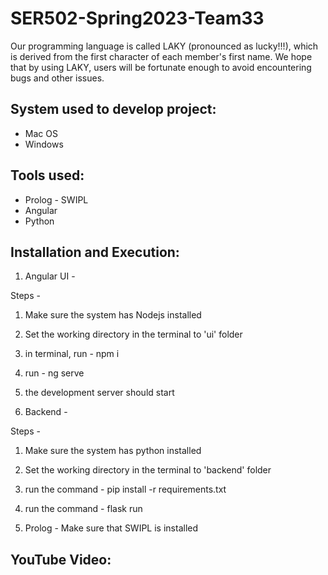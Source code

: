# SER502-Spring2023-Team33

Our programming language is called LAKY (pronounced as lucky!!!), which is derived from the first character of each member's first name. We hope that by using LAKY, users will be fortunate enough to avoid encountering bugs and other issues.


## System used to develop project:
- Mac OS
- Windows


## Tools used:
- Prolog - SWIPL
- Angular
- Python


## Installation and Execution:

1. Angular UI -

Steps - 
1. Make sure the system has Nodejs installed
2. Set the working directory in the terminal to 'ui' folder
3. in terminal, run - npm i
4. run - ng serve
5. the development server should start

2. Backend -

Steps -
1. Make sure the system has python installed
2. Set the working directory in the terminal to 'backend' folder
3. run the command - pip install -r requirements.txt
4. run the command - flask run

3. Prolog - Make sure that SWIPL is installed

## YouTube Video:

